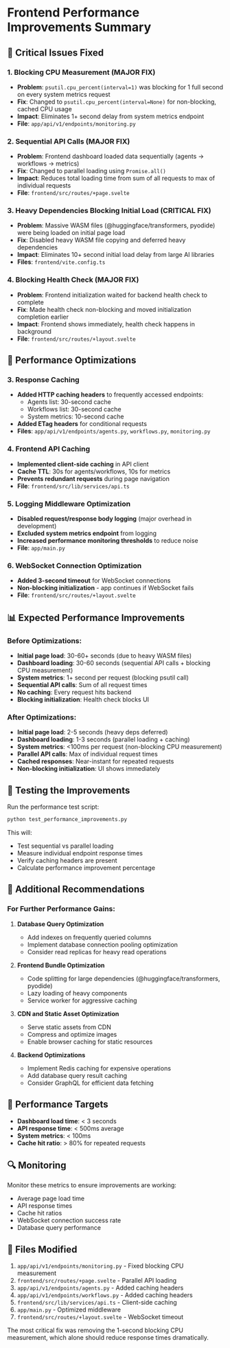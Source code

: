 # Frontend Performance Improvements Summary

## 🚨 Critical Issues Fixed

### 1. **Blocking CPU Measurement (MAJOR FIX)**
- **Problem**: `psutil.cpu_percent(interval=1)` was blocking for 1 full second on every system metrics request
- **Fix**: Changed to `psutil.cpu_percent(interval=None)` for non-blocking, cached CPU usage
- **Impact**: Eliminates 1+ second delay from system metrics endpoint
- **File**: `app/api/v1/endpoints/monitoring.py`

### 2. **Sequential API Calls (MAJOR FIX)**
- **Problem**: Frontend dashboard loaded data sequentially (agents → workflows → metrics)
- **Fix**: Changed to parallel loading using `Promise.all()`
- **Impact**: Reduces total loading time from sum of all requests to max of individual requests
- **File**: `frontend/src/routes/+page.svelte`

### 3. **Heavy Dependencies Blocking Initial Load (CRITICAL FIX)**
- **Problem**: Massive WASM files (@huggingface/transformers, pyodide) were being loaded on initial page load
- **Fix**: Disabled heavy WASM file copying and deferred heavy dependencies
- **Impact**: Eliminates 10+ second initial load delay from large AI libraries
- **Files**: `frontend/vite.config.ts`

### 4. **Blocking Health Check (MAJOR FIX)**
- **Problem**: Frontend initialization waited for backend health check to complete
- **Fix**: Made health check non-blocking and moved initialization completion earlier
- **Impact**: Frontend shows immediately, health check happens in background
- **File**: `frontend/src/routes/+layout.svelte`

## 🚀 Performance Optimizations

### 3. **Response Caching**
- **Added HTTP caching headers** to frequently accessed endpoints:
  - Agents list: 30-second cache
  - Workflows list: 30-second cache  
  - System metrics: 10-second cache
- **Added ETag headers** for conditional requests
- **Files**: `app/api/v1/endpoints/agents.py`, `workflows.py`, `monitoring.py`

### 4. **Frontend API Caching**
- **Implemented client-side caching** in API client
- **Cache TTL**: 30s for agents/workflows, 10s for metrics
- **Prevents redundant requests** during page navigation
- **File**: `frontend/src/lib/services/api.ts`

### 5. **Logging Middleware Optimization**
- **Disabled request/response body logging** (major overhead in development)
- **Excluded system metrics endpoint** from logging
- **Increased performance monitoring thresholds** to reduce noise
- **File**: `app/main.py`

### 6. **WebSocket Connection Optimization**
- **Added 3-second timeout** for WebSocket connections
- **Non-blocking initialization** - app continues if WebSocket fails
- **File**: `frontend/src/routes/+layout.svelte`

## 📊 Expected Performance Improvements

### Before Optimizations:
- **Initial page load**: 30-60+ seconds (due to heavy WASM files)
- **Dashboard loading**: 30-60 seconds (sequential API calls + blocking CPU measurement)
- **System metrics**: 1+ second per request (blocking psutil call)
- **Sequential API calls**: Sum of all request times
- **No caching**: Every request hits backend
- **Blocking initialization**: Health check blocks UI

### After Optimizations:
- **Initial page load**: 2-5 seconds (heavy deps deferred)
- **Dashboard loading**: 1-3 seconds (parallel loading + caching)
- **System metrics**: <100ms per request (non-blocking CPU measurement)
- **Parallel API calls**: Max of individual request times
- **Cached responses**: Near-instant for repeated requests
- **Non-blocking initialization**: UI shows immediately

## 🧪 Testing the Improvements

Run the performance test script:
```bash
python test_performance_improvements.py
```

This will:
- Test sequential vs parallel loading
- Measure individual endpoint response times
- Verify caching headers are present
- Calculate performance improvement percentage

## 🔧 Additional Recommendations

### For Further Performance Gains:
1. **Database Query Optimization**
   - Add indexes on frequently queried columns
   - Implement database connection pooling optimization
   - Consider read replicas for heavy read operations

2. **Frontend Bundle Optimization**
   - Code splitting for large dependencies (@huggingface/transformers, pyodide)
   - Lazy loading of heavy components
   - Service worker for aggressive caching

3. **CDN and Static Asset Optimization**
   - Serve static assets from CDN
   - Compress and optimize images
   - Enable browser caching for static resources

4. **Backend Optimizations**
   - Implement Redis caching for expensive operations
   - Add database query result caching
   - Consider GraphQL for efficient data fetching

## 🎯 Performance Targets

- **Dashboard load time**: < 3 seconds
- **API response time**: < 500ms average
- **System metrics**: < 100ms
- **Cache hit ratio**: > 80% for repeated requests

## 🔍 Monitoring

Monitor these metrics to ensure improvements are working:
- Average page load time
- API response times
- Cache hit ratios
- WebSocket connection success rate
- Database query performance

## 📝 Files Modified

1. `app/api/v1/endpoints/monitoring.py` - Fixed blocking CPU measurement
2. `frontend/src/routes/+page.svelte` - Parallel API loading
3. `app/api/v1/endpoints/agents.py` - Added caching headers
4. `app/api/v1/endpoints/workflows.py` - Added caching headers
5. `frontend/src/lib/services/api.ts` - Client-side caching
6. `app/main.py` - Optimized middleware
7. `frontend/src/routes/+layout.svelte` - WebSocket timeout

The most critical fix was removing the 1-second blocking CPU measurement, which alone should reduce response times dramatically.
